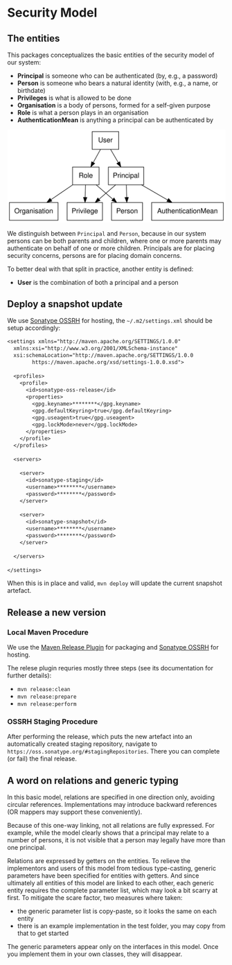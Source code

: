 # Security Model


## The entities

This packages conceptualizes the basic entities of the security model of
our system:

* **Principal** is someone who can be authenticated (by, e.g., a password)
* **Person** is someone who bears a natural identity (with, e.g., a name, or birthdate)
* **Privileges** is what is allowed to be done
* **Organisation** is a body of persons, formed for a self-given purpose
* **Role** is what a person plays in an organisation
* **AuthenticationMean** is anything a principal can be authenticated by

![classes.svg](graphviz/classes.svg)

We distinguish between `Principal` and `Person`, because in our system persons
can be both parents and children, where one or more parents may authenticate
on behalf of one or more children. Principals are for placing security concerns,
persons are for placing domain concerns.

To better deal with that split in practice, another entity is defined:

* **User** is the combination of both a principal and a person


## Deploy a snapshot update

We use 
[Sonatype OSSRH](https://central.sonatype.org/pages/ossrh-guide.html)
for hosting, the `~/.m2/settings.xml` should be setup accordingly:

```
<settings xmlns="http://maven.apache.org/SETTINGS/1.0.0"
  xmlns:xsi="http://www.w3.org/2001/XMLSchema-instance"
  xsi:schemaLocation="http://maven.apache.org/SETTINGS/1.0.0
        https://maven.apache.org/xsd/settings-1.0.0.xsd">

  <profiles>
    <profile>
      <id>sonatype-oss-release</id>
      <properties>
        <gpg.keyname>********</gpg.keyname>
        <gpg.defaultKeyring>true</gpg.defaultKeyring>
        <gpg.useagent>true</gpg.useagent>
        <gpg.lockMode>never</gpg.lockMode>
      </properties>
    </profile>
  </profiles>

  <servers>

    <server>
      <id>sonatype-staging</id>
      <username>********</username>
      <password>********</password>
    </server>

    <server>
      <id>sonatype-snapshot</id>
      <username>********</username>
      <password>********</password>
    </server>

  </servers>

</settings>
```

When this is in place and valid, `mvn deploy` will update the current snapshot artefact.


## Release a new version

### Local Maven Procedure

We use the
[Maven Release Plugin](https://maven.apache.org/maven-release/maven-release-plugin/)
for packaging and
[Sonatype OSSRH](https://central.sonatype.org/pages/ossrh-guide.html)
for hosting.

The relese plugin requries mostly three steps
(see its documentation for further details):

- `mvn release:clean`
- `mvn release:prepare`
- `mvn release:perform`

### OSSRH Staging Procedure

After performing the release, which puts the new artefact into an automatically
created staging repository, navigate to
`https://oss.sonatype.org/#stagingRepositories`. There you can complete (or fail)
the final release.


## A word on relations and generic typing

In this basic model, relations are specified in one direction only,
avoiding circular references. Implementations may introduce backward
references (OR mappers may support these conveniently).

Because of this one-way linking, not all relations are fully
expressed. For example, while the model clearly shows that a
principal may relate to a number of persons, it is not visible
that a person may legally have more than one principal.

Relations are expressed by getters on the entities. To relieve
the implementors and users of this model from tedious type-casting,
generic parameters have been specified for entities with getters.
And since ultimately all entities of this model are linked to each
other, each generic entity requires the complete parameter list,
which may look a bit scarry at first. To mitigate the scare factor,
two measures where taken:

* the generic parameter list is copy-paste, so it looks the same
on each entity
* there is an example implementation in the test folder, you may
copy from that to get started

The generic parameters appear only on the interfaces in this model.
Once you implement them in your own classes, they will disappear.
